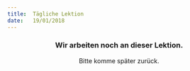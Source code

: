 ```yaml
---
title:  Tägliche Lektion
date:   19/01/2018
---
```


### <center>Wir arbeiten noch an dieser Lektion.</center>
<center>Bitte komme später zurück.</center>